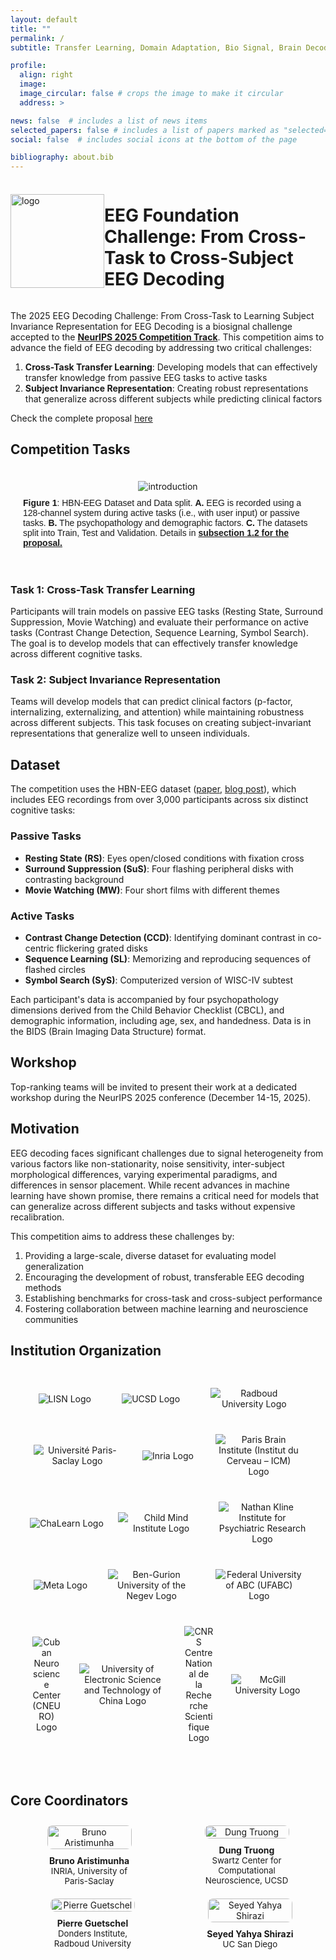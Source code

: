 ```yaml
---
layout: default
title: ""
permalink: /
subtitle: Transfer Learning, Domain Adaptation, Bio Signal, Brain Decoding, Electroencephalogram, Event-Related Potential

profile:
  align: right
  image: 
  image_circular: false # crops the image to make it circular
  address: >

news: false  # includes a list of news items
selected_papers: false # includes a list of papers marked as "selected={true}"
social: false  # includes social icons at the bottom of the page

bibliography: about.bib
---
```


<!-- # EEG Foundation Challenge: From Cross-Task to Cross-Subject EEG Decoding -->
<div style="display: flex; align-items: center;">
    <img src="https://eeg2025.github.io/assets/img/logo.png" alt="logo" style="width: 150px;">
    <h1 style="display: inline-block;">
      <span style="font-weight: bold;">EEG Foundation Challenge:</span> From Cross-Task to Cross-Subject EEG Decoding
    </h1>
</div>

The 2025 EEG Decoding Challenge: From Cross-Task to Learning Subject Invariance Representation for EEG Decoding is a biosignal challenge accepted to the [**NeurIPS 2025 Competition Track**](https://neurips.cc/Conferences/2025/CallForCompetitions). This competition aims to advance the field of EEG decoding by addressing two critical challenges:

1. **Cross-Task Transfer Learning**: Developing models that can effectively transfer knowledge from passive EEG tasks to active tasks
2. **Subject Invariance Representation**: Creating robust representations that generalize across different subjects while predicting clinical factors

Check the complete proposal [here](https://eeg2025.github.io/assets/files/proposal.pdf)


## Competition Tasks

<div style="padding: 20px; text-align: center;">
  <img alt="introduction" src="https://eeg2025.github.io/assets/img/workflow.png" style="max-width: 100%;" />
  <p style="text-align: left; margin-top: 10px; font-family: sans-serif; font-size: 0.9e">
    <b>Figure 1</b>: HBN-EEG Dataset and Data split. <b>A.</b> EEG is recorded using a 128-channel system during active tasks (i.e., with user input) or passive tasks. <b>B.</b> The psychopathology and demographic factors. <b>C.</b> The datasets split into Train, Test and Validation. Details in <b><a href="https://eeg2025.github.io/assets/files/proposal.pdf">subsection 1.2 for the proposal.</a></b>
  </p>
</div>

### Task 1: Cross-Task Transfer Learning
Participants will train models on passive EEG tasks (Resting State, Surround Suppression, Movie Watching) and evaluate their performance on active tasks (Contrast Change Detection, Sequence Learning, Symbol Search). The goal is to develop models that can effectively transfer knowledge across different cognitive tasks.

### Task 2: Subject Invariance Representation
Teams will develop models that can predict clinical factors (p-factor, internalizing, externalizing, and attention) while maintaining robustness across different subjects. This task focuses on creating subject-invariant representations that generalize well to unseen individuals.

## Dataset

The competition uses the HBN-EEG dataset ([paper](https://www.biorxiv.org/content/10.1101/2024.10.03.615261v2), [blog post](https://neuromechanist.github.io/data/hbn/)), which includes EEG recordings from over 3,000 participants across six distinct cognitive tasks:

### Passive Tasks
- **Resting State (RS)**: Eyes open/closed conditions with fixation cross
- **Surround Suppression (SuS)**: Four flashing peripheral disks with contrasting background
- **Movie Watching (MW)**: Four short films with different themes

### Active Tasks
- **Contrast Change Detection (CCD)**: Identifying dominant contrast in co-centric flickering grated disks
- **Sequence Learning (SL)**: Memorizing and reproducing sequences of flashed circles
- **Symbol Search (SyS)**: Computerized version of WISC-IV subtest

Each participant's data is accompanied by four psychopathology dimensions derived from the Child Behavior Checklist (CBCL), and demographic information, including age, sex, and handedness. Data is in the BIDS (Brain Imaging Data Structure) format.

## Workshop

Top-ranking teams will be invited to present their work at a dedicated workshop during the NeurIPS 2025 conference (December 14-15, 2025). 

## Motivation

EEG decoding faces significant challenges due to signal heterogeneity from various factors like non-stationarity, noise sensitivity, inter-subject morphological differences, varying experimental paradigms, and differences in sensor placement. While recent advances in machine learning have shown promise, there remains a critical need for models that can generalize across different subjects and tasks without expensive recalibration.

This competition aims to address these challenges by:
1. Providing a large-scale, diverse dataset for evaluating model generalization
2. Encouraging the development of robust, transferable EEG decoding methods
3. Establishing benchmarks for cross-task and cross-subject performance
4. Fostering collaboration between machine learning and neuroscience communities


## Institution Organization

<div style="padding: 20px; text-align: center;">
  <div style="display: flex; justify-content: space-around; align-items: center; flex-wrap: wrap; margin-bottom: 20px;">
    <img src="https://eeg2025.github.io/assets/logos/lisn.png" style="max-width: 30%; margin: 10px;" alt="LISN Logo" />
    <img src="https://eeg2025.github.io/assets/logos/ucsd.png" style="max-width: 30%; margin: 10px;" alt="UCSD Logo" />
    <img src="https://eeg2025.github.io/assets/logos/donders.png" style="max-width: 30%; margin: 10px;" alt="Radboud University Logo" />
  </div>
  <div style="display: flex; justify-content: space-around; align-items: center; flex-wrap: wrap; margin-bottom: 20px;">
    <img src="https://eeg2025.github.io/assets/logos/ups.png" style="max-width: 30%; margin: 10px;" alt="Université Paris-Saclay Logo" />
    <img src="https://eeg2025.github.io/assets/logos/inria.png" style="max-width: 30%; margin: 10px;" alt="Inria Logo" />
    <img src="https://eeg2025.github.io/assets/logos/icm.png" style="max-width: 30%; margin: 10px;" alt="Paris Brain Institute (Institut du Cerveau – ICM) Logo" />
  </div>
  <div style="display: flex; justify-content: space-around; align-items: center; flex-wrap: wrap; margin-bottom: 20px;">
    <img src="https://eeg2025.github.io/assets/logos/chalearn.png" style="max-width: 30%; margin: 10px;" alt="ChaLearn Logo" />
    <img src="https://eeg2025.github.io/assets/logos/mind_intitute.png" style="max-width: 30%; margin: 10px;" alt="Child Mind Institute Logo" />
    <img src="https://eeg2025.github.io/assets/logos/nki.jpg" style="max-width: 30%; margin: 10px;" alt="Nathan Kline Institute for Psychiatric Research Logo" />
  </div>
  <div style="display: flex; justify-content: space-around; align-items: center; flex-wrap: wrap; margin-bottom: 20px;">
    <img src="https://eeg2025.github.io/assets/logos/meta.png" style="max-width: 30%; margin: 10px;" alt="Meta Logo" />
    <img src="https://eeg2025.github.io/assets/logos/ben_logo.png" style="max-width: 30%; margin: 10px;" alt="Ben-Gurion University of the Negev Logo" />
    <img src="https://eeg2025.github.io/assets/logos/ufabc.png" style="max-width: 30%; margin: 10px;" alt="Federal University of ABC (UFABC) Logo" />
  </div>
<div style="display: flex; justify-content: space-around; align-items: center; flex-wrap: wrap; margin-bottom: 20px;">
    <img src="https://eeg2025.github.io/assets/logos/cneuro.jpg" style="max-width: 10%; margin: 10px;" alt="Cuban Neuroscience Center (CNEURO) Logo" />
    <img src="https://eeg2025.github.io/assets/logos/UESTC.png" style="max-width: 30%; margin: 10px;" alt="University of Electronic Science and Technology of China Logo" />
    <img src="https://eeg2025.github.io/assets/logos/cnrs.png" style="max-width: 10%; margin: 10px;" alt="CNRS Centre National de la Recherche Scientifique Logo" />
    <img src="https://eeg2025.github.io/assets/logos/mcgill.png" style="max-width: 25%; margin: 10px;" alt="McGill University Logo" />
  </div>
</div>

## Core Coordinators

<div style="display: flex; justify-content: space-around; align-items: flex-start; flex-wrap: wrap; margin-bottom: 20px;">
  <div style="max-width: 160px; text-align: center; margin: 10px;">
      <a href="https://bruaristimunha.github.io/" target="_blank" rel="noopener noreferrer" style="text-decoration: none; color: inherit;">
          <img src="https://eeg2025.github.io/assets/people/bruno.png" style="width: 100%; max-width: 135px; border-radius: 8px;" alt="Bruno Aristimunha" />
          <div style="font-weight: bold; margin-top: 10px;">Bruno Aristimunha</div>
      </a>
      <div style="font-size: 0.95em;">INRIA, University of Paris-Saclay</div>
  </div>
    <div style="max-width: 160px; text-align: center; margin: 10px;">
        <img src="https://eeg2025.github.io/assets/people/dung.jpeg" style="width: 100%; max-width: 135px; border-radius: 8px;" alt="Dung Truong" />
        <div style="font-weight: bold; margin-top: 10px;">Dung Truong</div>
        <div style="font-size: 0.95em;">Swartz Center for Computational Neuroscience, UCSD</div>
    </div>
    <div style="max-width: 160px; text-align: center; margin: 10px;">
        <img src="https://eeg2025.github.io/assets/people/pierre.jpeg" style="width: 100%; max-width: 135px; border-radius: 8px;" alt="Pierre Guetschel" />
        <div style="font-weight: bold; margin-top: 10px;">Pierre Guetschel</div>
        <div style="font-size: 0.95em;">Donders Institute, Radboud University</div>
    </div>
    <div style="max-width: 160px; text-align: center; margin: 10px;">
        <img src="https://eeg2025.github.io/assets/people/seyed.jpeg" style="width: 100%; max-width: 135px; border-radius: 8px;" alt="Seyed Yahya Shirazi" />
        <div style="font-weight: bold; margin-top: 10px;">Seyed Yahya Shirazi</div>
        <div style="font-size: 0.95em;">UC San Diego</div>
    </div>
</div>
